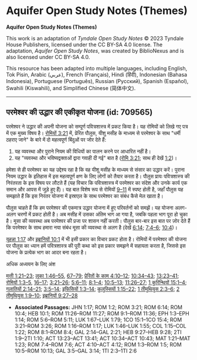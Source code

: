 # Aquifer Open Study Notes (Themes)

**Aquifer Open Study Notes (Themes)**

This work is an adaptation of *Tyndale Open Study Notes* © 2023 Tyndale House Publishers, licensed under the CC BY\-SA 4\.0 license. The adaptation, *Aquifer Open Study Notes*, was created by BiblioNexus and is also licensed under CC BY\-SA 4\.0\.

This resource has been adapted into multiple languages, including English, Tok Pisin, Arabic (عربي), French (Français), Hindi (हिंदी), Indonesian (Bahasa Indonesia), Portuguese (Português), Russian (Русский), Spanish (Español), Swahili (Kiswahili), and Simplified Chinese (简体中文).



--------------------------------

## परमेश्वर की उद्धार की एकीकृत योजना (id: 709565)

परमेश्वर ने उद्धार की अपनी योजना को सम्पूर्ण पवित्रशास्त्र में प्रकट किया है। यह रोमियों को लिखे गए पत्र में एक मुख्य विषय है। [रोमियों 3:21](https://ref.ly/Rom3:21) में, प्रेरित पौलुस, यीशु मसीह के माध्यम से परमेश्वर के साथ "धर्मी ठहराए जाने" के बारे में दो महत्वपूर्ण बिंदुओं पर जोर देते हैं:

1. यह व्यवस्था और पुराने नियम की विधियों का पालन करने पर आधारित नहीं है।
2. यह "व्यवस्था और भविष्यद्वक्ताओं द्वारा गवाही दी गई" बात है ([रोमि 3:21](https://ref.ly/Rom3:21); साथ ही देखें [1:2](https://ref.ly/Rom1:2))।

हमेशा से ही परमेश्वर का यह उद्देश्य रहा है कि वह यीशु मसीह के माध्यम से संसार का उद्धार करें। पुराना नियम उद्धार के इतिहास में इस महत्वपूर्ण क्षण के लिए लोगों को तैयार करता है। पौलुस प्रायः पवित्रशास्त्र की निरंतरता के इस विषय पर लौटते हैं (यह विचार कि पवित्रशास्त्र में परमेश्वर का संदेश और उनके कार्य एक समान और आपस में जुड़े हुए हैं)। यह बात विशेष रूप से रोमियों [9–11](https://ref.ly/Rom9:1-Rom11:36) में स्पष्ट होती है, जहाँ पौलुस यह समझाते हैं कि इस निरंतर योजना में इस्राएल के साथ परमेश्वर का संबंध कैसे मेल खाता है। 

पौलुस चाहते हैं कि हम परमेश्वर की एकमात्र उद्धार योजना में हुए परिवर्तनों को समझें। यह योजना अलग\-अलग चरणों में प्रकट होती है। अब मसीह में उसका अंतिम भाग आ गया है, जबकि पहला भाग पूरा हो चुका है। मूसा की व्यवस्था अब परमेश्वर की प्रजा पर शासन नहीं करती। पौलुस बार\-बार इस बात पर ज़ोर देते हैं कि परमेश्वर के साथ हमारा नया संबंध मूसा की व्यवस्था से अलग है (देखें [6:14](https://ref.ly/Rom6:14); [7:4–6](https://ref.ly/Rom7:4-Rom7:6); [10:4](https://ref.ly/Rom10:4))।

[यूहन्ना 1:17](https://ref.ly/John1:17) और [इब्रानियों 10:1](https://ref.ly/Heb10:1) में भी इसी प्रकार का विचार प्रकट होता है। रोमियों में परमेश्वर की योजना पर पौलुस का ध्यान हमें पवित्रशास्त्र की पूरी कथा को इस प्रकार समझने में सहायता करता है, जिससे इस योजना के प्रत्येक भाग का आदर बना रहता है।

अधिक अध्ययन के लिए अंश

[मत्ती 1:21–23](https://ref.ly/Matt1:21-Matt1:23); [लूका 1:46–55](https://ref.ly/Luke1:46-Luke1:55), [67–79](https://ref.ly/Luke1:67-Luke1:79); [प्रेरितों के काम 4:10–12](https://ref.ly/Acts4:10-Acts4:12); [10:34–43](https://ref.ly/Acts10:34-Acts10:43); [13:23–41](https://ref.ly/Acts13:23-Acts13:41); [रोमियों 1:3–5](https://ref.ly/Rom1:3-Rom1:5), [16–17](https://ref.ly/Rom1:16-Rom1:17); [3:21–26](https://ref.ly/Rom3:21-Rom3:26); [5:6–11](https://ref.ly/Rom5:6-Rom5:11); [8:1–4](https://ref.ly/Rom8:1-Rom8:4); [10:5–13](https://ref.ly/Rom10:5-Rom10:13); [11:26–27](https://ref.ly/Rom11:26-Rom11:27); [1 कुरिन्थियों 15:1–4](https://ref.ly/1Cor15:1-1Cor15:4); [गलातियों 2:14–21](https://ref.ly/Gal2:14-Gal2:21); [3:5–14](https://ref.ly/Gal3:5-Gal3:14); [इफिसियों 1:3–14](https://ref.ly/Eph1:3-Eph1:14); [कुलुस्सियों 1:15–22](https://ref.ly/Col1:15-Col1:22); [1 तीमुथियुस 2:3–6](https://ref.ly/1Tim2:3-1Tim2:6); [2 तीमुथियुस 1:9–10](https://ref.ly/2Tim1:9-2Tim1:10); [इब्रानियों 9:27–28](https://ref.ly/Heb9:27-Heb9:28)

* **Associated Passages:** JHN 1:17; ROM 1:2; ROM 3:21; ROM 6:14; ROM 10:4; HEB 10:1; ROM 11:26–ROM 11:27; ROM 9:1–ROM 11:36; EPH 1:3–EPH 1:14; ROM 5:6–ROM 5:11; LUK 1:67–LUK 1:79; 1CO 15:1–1CO 15:4; ROM 3:21–ROM 3:26; ROM 1:16–ROM 1:17; LUK 1:46–LUK 1:55; COL 1:15–COL 1:22; ROM 8:1–ROM 8:4; GAL 2:14–GAL 2:21; HEB 9:27–HEB 9:28; 2TI 1:9–2TI 1:10; ACT 13:23–ACT 13:41; ACT 10:34–ACT 10:43; MAT 1:21–MAT 1:23; ROM 7:4–ROM 7:6; ACT 4:10–ACT 4:12; ROM 1:3–ROM 1:5; ROM 10:5–ROM 10:13; GAL 3:5–GAL 3:14; 1TI 2:3–1TI 2:6

